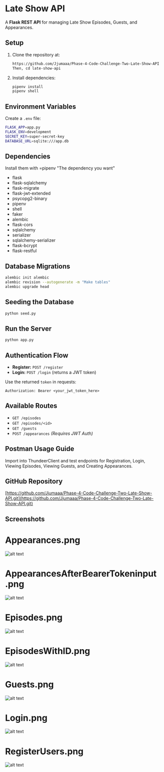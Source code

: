 # Late Show API

A **Flask REST API** for managing Late Show Episodes, Guests, and Appearances.

## Setup

1. Clone the repository at:

   ```bash
   https://github.com/Jjumaaa/Phase-4-Code-Challenge-Two-Late-Show-API.git
   Then, cd late-show-api
   ```
2. Install dependencies:

   ```bash
   pipenv install
   pipenv shell
   ```

## Environment Variables

Create a `.env` file:

```bash
FLASK_APP=app.py
FLASK_ENV=development
SECRET_KEY=super-secret-key
DATABASE_URL=sqlite:///app.db
```

## Dependencies

Install them with =pipenv "The dependency you want"

* flask
* flask-sqlalchemy
* flask-migrate
* flask-jwt-extended
* psycopg2-binary
* pipenv
* shell
* faker
* alembic
* flask-cors
* sqlalchemy
* serializer
* sqlalchemy-serializer
* flask-bcrypt
* flask-restful

## Database Migrations

```bash
alembic init alembic
alembic revision --autogenerate -m "Make tables"
alembic upgrade head
```

## Seeding the Database

```bash
python seed.py
```

## Run the Server

```bash
python app.py
```

## Authentication Flow

* **Register:** `POST /register`
* **Login:** `POST /login` (returns a JWT token)

Use the returned `token` in requests:

```
Authorization: Bearer <your_jwt_token_here>
```

## Available Routes

* `GET /episodes`
* `GET /episodes/<id>`
* `GET /guests`
* `POST /appearances` *(Requires JWT Auth)*

## Postman Usage Guide

Import into ThundeerClient and test endpoints for Registration, Login, Viewing Episodes, Viewing Guests, and Creating Appearances.

## GitHub Repository

[https://github.com/Jjumaaa/Phase-4-Code-Challenge-Two-Late-Show-API.git](https://github.com/Jjumaaa/Phase-4-Code-Challenge-Two-Late-Show-API.git)

## Screenshots
   # Appearances.png
   ![alt text](Screenshots/Appearances.png)

   # AppearancesAfterBearerTokeninput.png
   ![alt text](Screenshots/AppearancesAfterBearerTokeninput.png)

   # Episodes.png
   ![alt text](Screenshots/Episodes.png)

   # EpisodesWithID.png
   ![alt text](Screenshots/EpisodesWithID.png)

   # Guests.png
   ![alt text](Screenshots/Guests.png)

   # Login.png
   ![alt text](Screenshots/Login.png)

   # RegisterUsers.png
   ![alt text](Screenshots/RegisterUsers.png)